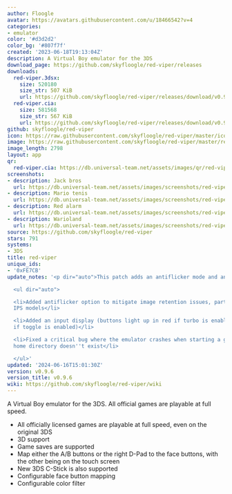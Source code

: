 ```yaml
---
author: Floogle
avatar: https://avatars.githubusercontent.com/u/18466542?v=4
categories:
- emulator
color: '#d3d2d2'
color_bg: '#807f7f'
created: '2023-06-18T19:13:04Z'
description: A Virtual Boy emulator for the 3DS
download_page: https://github.com/skyfloogle/red-viper/releases
downloads:
  red-viper.3dsx:
    size: 520180
    size_str: 507 KiB
    url: https://github.com/skyfloogle/red-viper/releases/download/v0.9.6/red-viper.3dsx
  red-viper.cia:
    size: 581568
    size_str: 567 KiB
    url: https://github.com/skyfloogle/red-viper/releases/download/v0.9.6/red-viper.cia
github: skyfloogle/red-viper
icon: https://raw.githubusercontent.com/skyfloogle/red-viper/master/icon.png
image: https://raw.githubusercontent.com/skyfloogle/red-viper/master/resources/banner.png
image_length: 2798
layout: app
qr:
  red-viper.cia: https://db.universal-team.net/assets/images/qr/red-viper-cia.png
screenshots:
- description: Jack bros
  url: https://db.universal-team.net/assets/images/screenshots/red-viper/jack-bros.png
- description: Mario tenis
  url: https://db.universal-team.net/assets/images/screenshots/red-viper/mario-tenis.png
- description: Red alarm
  url: https://db.universal-team.net/assets/images/screenshots/red-viper/red-alarm.png
- description: Warioland
  url: https://db.universal-team.net/assets/images/screenshots/red-viper/warioland.png
source: https://github.com/skyfloogle/red-viper
stars: 791
systems:
- 3DS
title: red-viper
unique_ids:
- '0xFE7CB'
update_notes: '<p dir="auto">This patch adds an antiflicker mode and an input display.</p>

  <ul dir="auto">

  <li>Added antiflicker option to mitigate image retention issues, particularly on
  IPS models</li>

  <li>Added an input display (buttons light up in red if turbo is enabled and blue
  if toggle is enabled)</li>

  <li>Fixed a critical bug where the emulator crashes when starting a game if the
  home directory doesn''t exist</li>

  </ul>'
updated: '2024-06-16T15:01:30Z'
version: v0.9.6
version_title: v0.9.6
wiki: https://github.com/skyfloogle/red-viper/wiki
---
```

A Virtual Boy emulator for the 3DS. All official games are playable at full speed.
* All officially licensed games are playable at full speed, even on the original 3DS
* 3D support
* Game saves are supported
* Map either the A/B buttons or the right D-Pad to the face buttons, with the other being on the touch screen
* New 3DS C-Stick is also supported
* Configurable face button mapping
* Configurable color filter